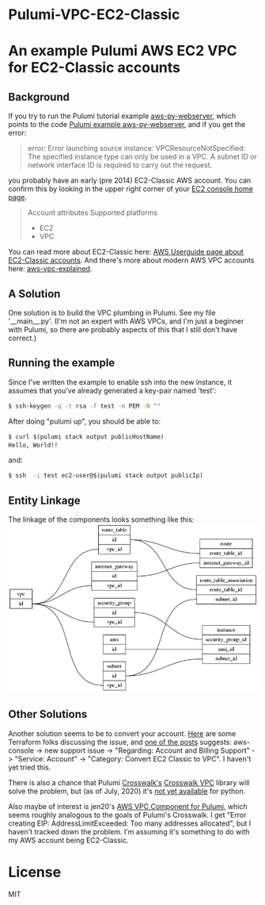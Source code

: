 # Pulumi-VPC-EC2-Classic

# An example Pulumi AWS EC2 VPC for EC2-Classic accounts

## Background
If you try to run the Pulumi tutorial example [aws-py-webserver](https://www.pulumi.com/docs/tutorials/aws/ec2-webserver/), which points to the code [Pulumi example aws-py-webserver](https://github.com/pulumi/examples/blob/master/aws-py-webserver), and if you get the error:
> error: Error launching source instance: VPCResourceNotSpecified: The specified instance type can only be used in a VPC. A subnet ID or network interface ID is required to carry out the request.

you probably have an early (pre 2014) EC2-Classic AWS account. You can confirm this by looking in the upper right corner of your [EC2 console home page](https://console.aws.amazon.com/ec2/v2/home). 
>Account attributes
>Supported platforms
>
> - EC2
> - VPC

You can read more about EC2-Classic here: [AWS Userguide page about EC2-Classic accounts](https://docs.aws.amazon.com/AWSEC2/latest/UserGuide/ec2-classic-platform.html).  And there's more about modern AWS VPC accounts here: [aws-vpc-explained](https://www.infoq.com/articles/aws-vpc-explained/).

## A Solution

One solution is to build the VPC plumbing in Pulumi. See my file '\_\_main\_\_.py'.  (I'm not an expert with AWS VPCs, and I'm just a beginner with Pulumi, so there are probably aspects of this that I still don't have correct.)

## Running the example

Since I've written the example to enable ssh into the new instance, it assumes that you've already generated a key-pair named 'test':
```sh
$ ssh-keygen -q -t rsa -f test -m PEM -N ""
```

After doing "pulumi up", you should be able to:
```sh
$ curl $(pulumi stack output publicHostName)
Hello, World!!
```

and:
```sh
$ ssh  -i test ec2-user@$(pulumi stack output publicIp)
```

## Entity Linkage

The linkage of the components looks something like this:
![Screenshot](linkage.png)

## Other Solutions

Another solution seems to be to convert your account. [Here](https://github.com/hashicorp/terraform/issues/4367) are some Terraform folks discussing the issue, and [one of the posts](https://github.com/hashicorp/terraform/issues/4367#issuecomment-513480968) suggests: aws-console -> new support issue -> "Regarding: Account and Billing Support" -> "Service: Account" -> "Category: Convert EC2 Classic to VPC".  I haven't yet tried this.

There is also a chance that Pulumi [Crosswalk's](https://www.pulumi.com/docs/guides/crosswalk/aws/) [Crosswalk VPC](https://www.pulumi.com/docs/guides/crosswalk/aws/vpc/) library will solve the problem, but (as of July, 2020) it's [not yet available](https://github.com/pulumi/pulumi-awsx/issues/308) for python.

Also maybe of interest is jen20's [AWS VPC Component for Pulumi](https://github.com/jen20/pulumi-aws-vpc), which seems roughly analogous to the goals of Pulumi's Crosswalk.  I get "Error creating EIP: AddressLimitExceeded: Too many addresses allocated", but I haven't tracked down the problem.  I'm assuming it's something to do with my AWS account being EC2-Classic.

# License
MIT
